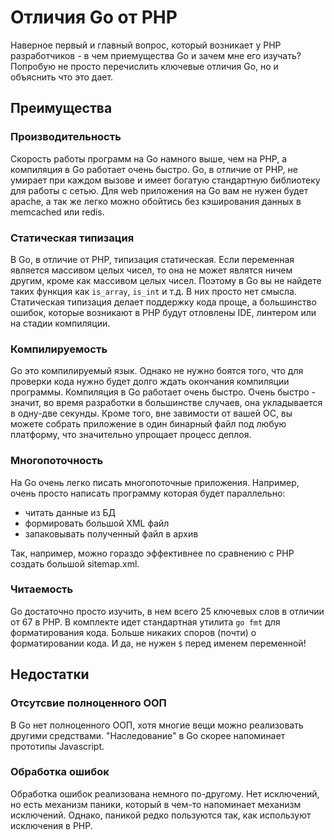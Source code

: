 # Отличия Go от PHP

Наверное первый и главный вопрос, который возникает у PHP разработчиков - в чем приемущества
Go и зачем мне его изучать? Попробую не просто перечислить ключевые отличия Go,
но и объяснить что это дает.

## Преимущества

### Производительность

Скорость работы программ на Go намного выше, чем на PHP, а компиляция в Go работает очень быстро. Go, в отличие от PHP, не умирает при каждом вызове и имеет богатую стандартную
библиотеку для работы с сетью. Для web приложения на Go вам не нужен будет apache, а так же
легко можно обойтись без кэширования данных в memcached или redis.

### Статическая типизация

В Go, в отличие от PHP, типизация статическая. Если переменная является массивом целых чисел, то она не может являтся ничем другим, кроме как массивом целых чисел. Поэтому в Go вы не найдете
таких функция как ```is_array```, ```is_int``` и т.д. В них просто нет смысла. Статическая типизация
делает поддержку кода проще, а большинство ошибок, которые возникают в PHP будут отловлены IDE, линтером или на стадии компиляции.

### Компилируемость

Go это компилируемый язык. Однако не нужно боятся того, что для проверки кода нужно будет
долго ждать окончания компиляции программы. Компиляция в Go работает очень быстро.
Очень быстро - значит, во время разработки в большинстве случаев, она укладывается в одну-две секунды. Кроме того, вне завимости от вашей ОС, вы можете собрать приложение в один бинарный файл
под любую платформу, что значительно упрощает процесс деплоя.

### Многопоточность

На Go очень легко писать многопоточные приложения. Например, очень просто написать
программу которая будет параллельно:

- читать данные из БД
- формировать большой XML файл
- запаковывать полученный файл в архив

Так, например, можно гораздо эффективнее по сравнению с PHP создать большой sitemap.xml.

### Читаемость

Go достаточно просто изучить, в нем всего 25 ключевых слов в отличии от 67 в PHP.
В комплекте идет стандартная утилита ```go fmt``` для форматирования кода. Больше
никаких споров (почти) о форматировании кода. И да, не нужен `$` перед именем переменной!

## Недостатки

### Отсутсвие полноценного ООП

В Go нет полноценного ООП, хотя многие вещи можно реализовать другими средствами. "Наследование" в Go
скорее напоминает прототипы Javascript.

### Обработка ошибок

Обработка ошибок реализована немного по-другому. Нет исключений, но есть механизм паники, который в
чем-то напоминает механизм исключений. Однако, паникой редко пользуются так, как используют
исключения в PHP.
